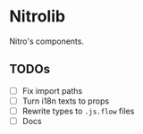 # Nitrolib

Nitro's components.

## TODOs

- [ ] Fix import paths
- [ ] Turn i18n texts to props
- [ ] Rewrite types to `.js.flow` files
- [ ] Docs
